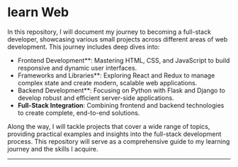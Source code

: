 # learn Web
In this repository, I will document my journey to becoming a full-stack developer, showcasing various small projects across different areas of web development. This journey includes deep dives into:

* Frontend Development**: Mastering HTML, CSS, and JavaScript to build responsive and dynamic user interfaces.
* Frameworks and Libraries**: Exploring React and Redux to manage complex state and create modern, scalable web applications.
* Backend Development**: Focusing on Python with Flask and Django to develop robust and efficient server-side applications.
* **Full-Stack Integration**: Combining frontend and backend technologies to create complete, end-to-end solutions.

Along the way, I will tackle projects that cover a wide range of topics, providing practical examples and insights into the full-stack development process. This repository will serve as a comprehensive guide to my learning journey and the skills I acquire.

<hr>
